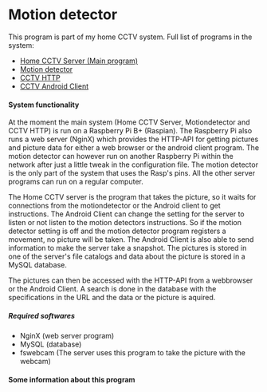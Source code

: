 # Motion detector

This program is part of my home CCTV system. Full list of programs in the system:
* [Home CCTV Server (Main program)](https://github.com/SorroZ/homecctvserver)
* [Motion detector](https://github.com/SorroZ/motiondetector)
* [CCTV HTTP](https://github.com/SorroZ/cctvHTTP)
* [CCTV Android Client](https://github.com/SorroZ/cctvAndroidClient)

#### System functionality
At the moment the main system (Home CCTV Server, Motiondetector and CCTV HTTP) is run on a Raspberry Pi B+ (Raspian). 
The Raspberry Pi also runs a web server (NginX) which provides the HTTP-API for getting pictures and picture data for either a web browser or the android client program. 
The motion detector can however run on another Raspberry Pi within the network after just a little tweak in the configuration file. The motion detector is the only part of the system that uses the Rasp's pins. 
All the other server programs can run on a regular computer.

The Home CCTV server is the program that takes the picture, so it waits for connections from the motiondetector or the Android client to get instructions. 
The Android Client can change the setting for the server to listen or not listen to the motion detectors instructions. 
So if the motion detector setting is off and the motion detector program registers a movement, no picture will be taken.
The Android Client is also able to send information to make the server take a snapshot.
The pictures is stored in one of the server's file catalogs and data about the picture is stored in a MySQL database.

The pictures can then be accessed with the HTTP-API from a webbrowser or the Android Client. 
A search is done in the database with the specifications in the URL and the data or the picture is aquired.

##### Required softwares
* NginX (web server program)
* MySQL (database)
* fswebcam (The server uses this program to take the picture with the webcam)

#### Some information about this program
